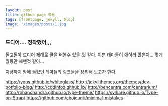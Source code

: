 ```yaml
---
layout: post
title: github page 적용
tags: [frontpage, jekyll, blog]
image: '/images/posts/1.jpg'
---
```


### 드디어.... 정착했어,,,

돌고돌아 드디어 제대로 글을 써볼수 있을 것 같다.
이쁜 테마들이 왜이리 많은지... 몇개월동안 헤맨것 같아...

지금까지 맘에 들었던 테마들의 링크들을 정리해 보고자 한다.

https://yous.github.io/whiteglass/
http://jekyllthemes.org/themes/dev-potfolio-blog/
http://codinfox.github.io/
http://bencentra.com/centrarium/
http://rohanchandra.github.io/type-theme/
https://sylhare.github.io/Type-on-Strap/
https://github.com/choieunii/minimal-mistakes

